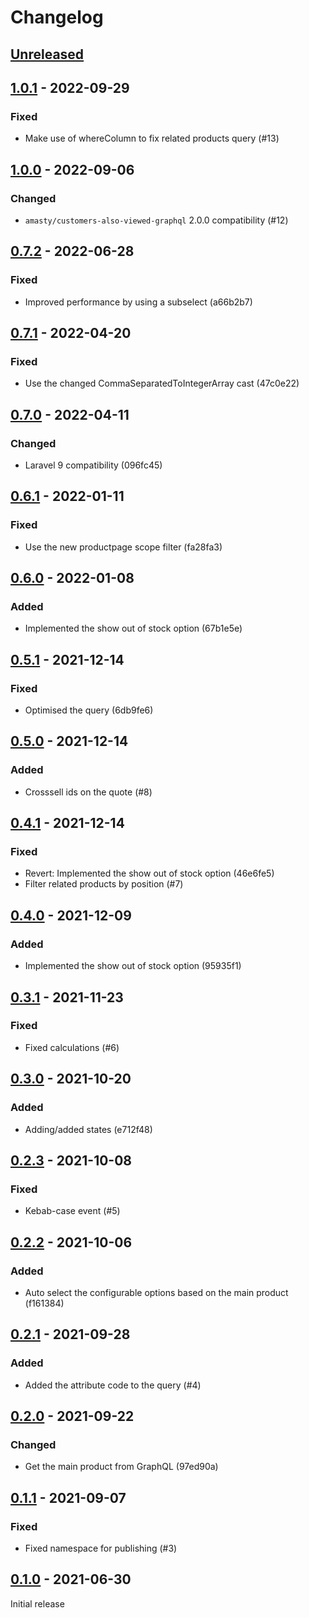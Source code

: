 # Changelog

## [Unreleased](https://github.com/org/repo/compare/1.0.1...master)

## [1.0.1](https://github.com/org/repo/compare/1.0.0...1.0.1) - 2022-09-29

### Fixed

- Make use of whereColumn to fix related products query (#13)

## [1.0.0](https://github.com/org/repo/compare/0.7.2...1.0.0) - 2022-09-06

### Changed

- `amasty/customers-also-viewed-graphql` 2.0.0 compatibility (#12)

## [0.7.2](https://github.com/org/repo/compare/0.7.1...0.7.2) - 2022-06-28

### Fixed

- Improved performance by using a subselect (a66b2b7)

## [0.7.1](https://github.com/org/repo/compare/0.7.0...0.7.1) - 2022-04-20

### Fixed

- Use the changed CommaSeparatedToIntegerArray cast (47c0e22)

## [0.7.0](https://github.com/org/repo/compare/0.6.1...0.7.0) - 2022-04-11

### Changed

- Laravel 9 compatibility (096fc45)

## [0.6.1](https://github.com/org/repo/compare/0.6.0...0.6.1) - 2022-01-11

### Fixed

- Use the new productpage scope filter (fa28fa3)

## [0.6.0](https://github.com/org/repo/compare/0.5.1...0.6.0) - 2022-01-08

### Added

- Implemented the show out of stock option (67b1e5e)

## [0.5.1](https://github.com/org/repo/compare/0.5.0...0.5.1) - 2021-12-14

### Fixed

- Optimised the query (6db9fe6)

## [0.5.0](https://github.com/org/repo/compare/0.4.1...0.5.0) - 2021-12-14

### Added

- Crosssell ids on the quote (#8)

## [0.4.1](https://github.com/org/repo/compare/0.4.0...0.4.1) - 2021-12-14

### Fixed

- Revert: Implemented the show out of stock option (46e6fe5)
- Filter related products by position (#7)

## [0.4.0](https://github.com/org/repo/compare/0.3.1...0.4.0) - 2021-12-09

### Added

- Implemented the show out of stock option (95935f1)

## [0.3.1](https://github.com/org/repo/compare/0.3.0...0.3.1) - 2021-11-23

### Fixed

- Fixed calculations (#6)

## [0.3.0](https://github.com/org/repo/compare/0.2.3...0.3.0) - 2021-10-20

### Added

- Adding/added states (e712f48)

## [0.2.3](https://github.com/org/repo/compare/0.2.2...0.2.3) - 2021-10-08

### Fixed

- Kebab-case event (#5)

## [0.2.2](https://github.com/org/repo/compare/0.2.1...0.2.2) - 2021-10-06

### Added

- Auto select the configurable options based on the main product (f161384)

## [0.2.1](https://github.com/org/repo/compare/0.2.0...0.2.1) - 2021-09-28

### Added

- Added the attribute code to the query (#4)

## [0.2.0](https://github.com/org/repo/compare/0.1.1...0.2.0) - 2021-09-22

### Changed

- Get the main product from GraphQL (97ed90a)

## [0.1.1](https://github.com/org/repo/compare/0.1.0...0.1.1) - 2021-09-07

### Fixed

- Fixed namespace for publishing (#3)

## [0.1.0](https://github.com/org/repo/compare/781858387dc483333b5bb59b1df332a8f7b61097...0.1.0) - 2021-06-30

Initial release
